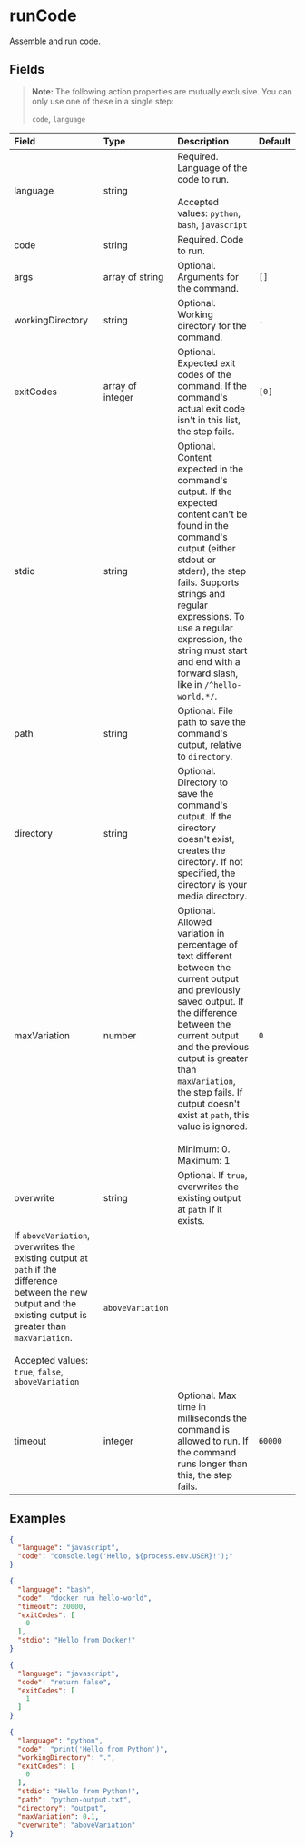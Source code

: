 
# runCode

Assemble and run code.

## Fields

> **Note:** The following action properties are mutually exclusive. You can only use one of these in a single step:
> 
> `code`, `language`

Field | Type | Description | Default
:-- | :-- | :-- | :--
language | string | Required. Language of the code to run.<br/><br/>Accepted values: `python`, `bash`, `javascript` | 
code | string | Required. Code to run. | 
args | array of string | Optional. Arguments for the command. | ``[]``
workingDirectory | string | Optional. Working directory for the command. | `.`
exitCodes | array of integer | Optional. Expected exit codes of the command. If the command's actual exit code isn't in this list, the step fails. | ``[0]``
stdio | string | Optional. Content expected in the command's output. If the expected content can't be found in the command's output (either stdout or stderr), the step fails. Supports strings and regular expressions. To use a regular expression, the string must start and end with a forward slash, like in `/^hello-world.*/`. | 
path | string | Optional. File path to save the command's output, relative to `directory`. | 
directory | string | Optional. Directory to save the command's output. If the directory doesn't exist, creates the directory. If not specified, the directory is your media directory. | 
maxVariation | number | Optional. Allowed variation in percentage of text different between the current output and previously saved output. If the difference between the current output and the previous output is greater than `maxVariation`, the step fails. If output doesn't exist at `path`, this value is ignored.<br/><br/>Minimum: 0. Maximum: 1 | `0`
overwrite | string | Optional. If `true`, overwrites the existing output at `path` if it exists.
If `aboveVariation`, overwrites the existing output at `path` if the difference between the new output and the existing output is greater than `maxVariation`.<br/><br/>Accepted values: `true`, `false`, `aboveVariation` | `aboveVariation`
timeout | integer | Optional. Max time in milliseconds the command is allowed to run. If the command runs longer than this, the step fails. | `60000`

## Examples

```json
{
  "language": "javascript",
  "code": "console.log('Hello, ${process.env.USER}!');"
}
```

```json
{
  "language": "bash",
  "code": "docker run hello-world",
  "timeout": 20000,
  "exitCodes": [
    0
  ],
  "stdio": "Hello from Docker!"
}
```

```json
{
  "language": "javascript",
  "code": "return false",
  "exitCodes": [
    1
  ]
}
```

```json
{
  "language": "python",
  "code": "print('Hello from Python')",
  "workingDirectory": ".",
  "exitCodes": [
    0
  ],
  "stdio": "Hello from Python!",
  "path": "python-output.txt",
  "directory": "output",
  "maxVariation": 0.1,
  "overwrite": "aboveVariation"
}
```
